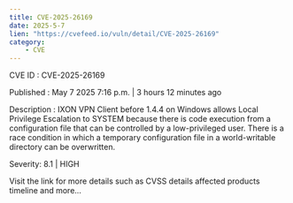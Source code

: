```yaml
---
title: CVE-2025-26169
date: 2025-5-7
lien: "https://cvefeed.io/vuln/detail/CVE-2025-26169"
category:
    - CVE
---
```


CVE ID : CVE-2025-26169

Published :  May 7
2025
7:16 p.m. | 3 hours
12 minutes ago

Description : IXON VPN Client before 1.4.4 on Windows allows Local Privilege Escalation to SYSTEM because there is code execution from a configuration file that can be controlled by a low-privileged user. There is a race condition in which a temporary configuration file
in a world-writable directory
can be overwritten.

Severity: 8.1 | HIGH

Visit the link for more details
such as CVSS details
affected products
timeline
and more...

